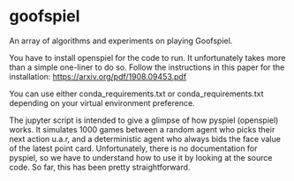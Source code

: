 # goofspiel
An array of algorithms and experiments on playing Goofspiel.

You have to install openspiel for the code to run. It unfortunately takes more than a simple one-liner to do so.
Follow the instructions in this paper for the installation: https://arxiv.org/pdf/1908.09453.pdf

You can use either conda_requirements.txt or conda_requirements.txt depending on your virtual environment preference.

The jupyter script is intended to give a glimpse of how pyspiel (openspiel) works. It simulates 1000 games between a
random agent who picks their next action u.a.r, and a deterministic agent who always bids the face value of the latest
point card. Unfortunately, there is no documentation for pyspiel, so we have to understand how to use it by looking at
the source code. So far, this has been pretty straightforward.
